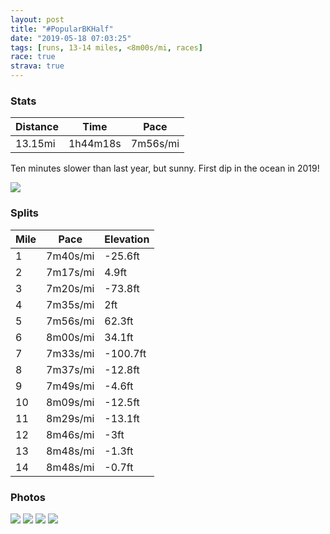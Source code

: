 ```yaml
---
layout: post
title: "#PopularBKHalf"
date: "2019-05-18 07:03:25"
tags: [runs, 13-14 miles, <8m00s/mi, races]
race: true
strava: true
---
```


### Stats

| Distance | Time | Pace |
|----------|------|------|
|13.15mi|1h44m18s|7m56s/mi|

Ten minutes slower than last year, but sunny. First dip in the ocean in 2019!

<img src='https://maps.googleapis.com/maps/api/staticmap?maptype=roadmap&path=enc:osfwFzxlbMzCi@vCMdBC|BW~EU`Fq@xA]`C_@bCUdFWZHNZPtAHdBGXONmI~EgJzGqKjG_QxK}BjA}AfAiB~@cC^k@PYVO`@?p@N^`@Nh@@lC]nAc@TUN]XwBLc@RU|AkAvAy@nCwBrAo@dAo@dDkC~CaBhCmBdSuLdB{@vCiB^B`A~@j@^v@FvAInAQlCKnBYdGi@r@AlCc@vD]xCI`EYf@BTTbA~Cd@jAd@lC`AdDVpAfClHj@jC~BlH`@jBzBjHLp@B`@IZOLYB[KWSWc@WmAa@_ES_AqAkCyAyBi@uAcAaEWeD_@kCg@eB]_Au@oAaAmAsBkBw@g@u@[qCc@mABeHzBk@DmAGcALoBbAu@j@uAr@kFvBu@d@qAVyCNaBd@yB|@wCx@kB|@i@j@mB|CuApDi@j@w@b@m@Lm@Ge@@aBr@_AFmASmCaA}@K[Di@Zc@b@Q^WtA@`AF|@J^Td@x@v@jCxAXVp@~@x@v@jC`Az@JdCFhAM|ACdCRh@Vl@d@fBrBt@h@`A`@jB|AlB~BV`@Tf@f@bBdArCp@nAx@`An@h@t@b@l@Nt@@l@Id@]p@w@\y@XgAVoCf@qBXe@hAsA`AqBt@gAr@w@x@c@z@KxA?vCNp@KhBw@j@e@fAsArAcAZMd@IbAA|@X`APhA?hBe@n@_@z@y@VAd@t@t@j@JZNx@N\rAdBpCrIx@~Al@j@n@Xn@LfA@xAYtAIl@c@|@MlDy@nCQdEc@|FaAjAI`MwAbCQvEw@hGw@nAGlHu@jG{@vCWlKyAlKy@zGs@rDi@nEWlDm@dAGjASpK}@dLoAlHs@z@SlAe@`AE`Ei@hE[hB[|AEbBYzNaBpAGbC[dCGtBg@|CKxCm@tHy@~G}@~AEhGu@bDUnPoBfAW|Ek@fJs@fDi@`Iq@lAQfAEfHv@vCj@tC\|BL|A`@bAJbCf@bGv@dDp@~ANp@\`@H~DNbAb@bABhDd@~DTpAR`Bf@hAPfDZz@f@~BH`C\lCz@VFvB?f@JjAKVFpAbAbA^p@~@d@dAJ`@LpAJdCBnCEnAOzBShBg@dCCpAOlAQtCArBMhASrFFRJN\JjCVpA?|@Ip@DJDHf@f@vGNzC&key=AIzaSyC1MId7bFpkLXNAaYhBSTb8jLyiSqzbDtM&size=800x800&markers=color:yellow|label:S|40.67144,-73.96254&markers=color:green|label:F|40.573130000000006,-73.9804399999999'>

### Splits

| Mile | Pace | Elevation |
|------|------|-----------|
|1|7m40s/mi|-25.6ft|
|2|7m17s/mi|4.9ft|
|3|7m20s/mi|-73.8ft|
|4|7m35s/mi|2ft|
|5|7m56s/mi|62.3ft|
|6|8m00s/mi|34.1ft|
|7|7m33s/mi|-100.7ft|
|8|7m37s/mi|-12.8ft|
|9|7m49s/mi|-4.6ft|
|10|8m09s/mi|-12.5ft|
|11|8m29s/mi|-13.1ft|
|12|8m46s/mi|-3ft|
|13|8m48s/mi|-1.3ft|
|14|8m48s/mi|-0.7ft|

### Photos
<img src='https://dgtzuqphqg23d.cloudfront.net/UgYf3XiKUDVl6CBcORmTB4pJvoZkl53rvD2zmubeW90-577x768.jpg'>

<img src='https://dgtzuqphqg23d.cloudfront.net/w0DKmTaEtm7k9VEHdbI315-DoGlfQddS211os-_QyVo-577x768.jpg'>

<img src='https://dgtzuqphqg23d.cloudfront.net/7Uf2xQ7BbC31lmzQSmadWpmmAt_0EU6akGPe9xmsTcQ-476x768.jpg'>

<img src='https://dgtzuqphqg23d.cloudfront.net/dq8cDc4eRMk5cfGfbe53kViCqleWdiLiF0_RjKxX364-576x768.jpg'>
